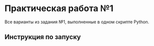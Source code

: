 # Практическая работа №1

Все варианты из задания №1, выполненные в одном скрипте Python.

## Инструкция по запуску

